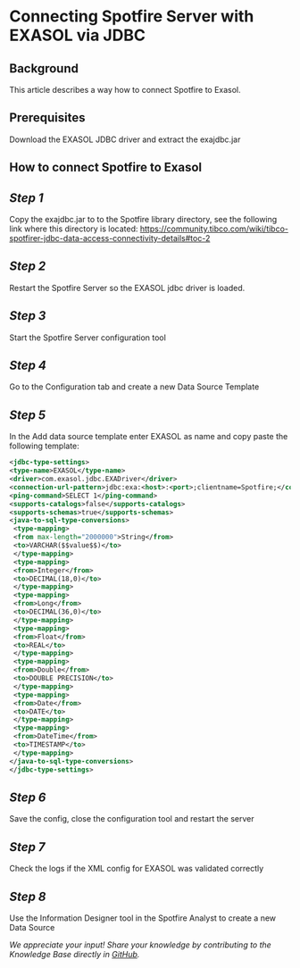 # Connecting Spotfire Server with EXASOL via JDBC 
## Background

This article describes a way how to connect Spotfire to Exasol.

## Prerequisites

Download the EXASOL JDBC driver and extract the exajdbc.jar

## How to connect Spotfire to Exasol

## *Step 1*

Copy the exajdbc.jar to to the Spotfire library directory, see the following link where this directory is located: <https://community.tibco.com/wiki/tibco-spotfirer-jdbc-data-access-connectivity-details#toc-2>

## *Step 2*

Restart the Spotfire Server so the EXASOL jdbc driver is loaded.

## *Step 3*

Start the Spotfire Server configuration tool

## *Step 4*

Go to the Configuration tab and create a new Data Source Template

## *Step 5*

In the Add data source template enter EXASOL as name and copy paste the following template:


```xml
<jdbc-type-settings>
<type-name>EXASOL</type-name>
<driver>com.exasol.jdbc.EXADriver</driver>
<connection-url-pattern>jdbc:exa:<host>:<port>;clientname=Spotfire;</connection-url-pattern>
<ping-command>SELECT 1</ping-command>
<supports-catalogs>false</supports-catalogs>
<supports-schemas>true</supports-schemas>
<java-to-sql-type-conversions>
 <type-mapping>
 <from max-length="2000000">String</from>
 <to>VARCHAR($$value$$)</to>
 </type-mapping>
 <type-mapping>
 <from>Integer</from>
 <to>DECIMAL(18,0)</to>
 </type-mapping>
 <type-mapping>
 <from>Long</from>
 <to>DECIMAL(36,0)</to>
 </type-mapping>
 <type-mapping>
 <from>Float</from>
 <to>REAL</to>
 </type-mapping>
 <type-mapping>
 <from>Double</from>
 <to>DOUBLE PRECISION</to>
 </type-mapping>
 <type-mapping>
 <from>Date</from>
 <to>DATE</to>
 </type-mapping>
 <type-mapping>
 <from>DateTime</from>
 <to>TIMESTAMP</to>
 </type-mapping>
</java-to-sql-type-conversions>
</jdbc-type-settings>
```
## *Step 6*

Save the config, close the configuration tool and restart the server

## *Step 7*

Check the logs if the XML config for EXASOL was validated correctly

## *Step 8*

Use the Information Designer tool in the Spotfire Analyst to create a new Data Source

*We appreciate your input! Share your knowledge by contributing to the Knowledge Base directly in [GitHub](https://github.com/exasol/public-knowledgebase).* 
